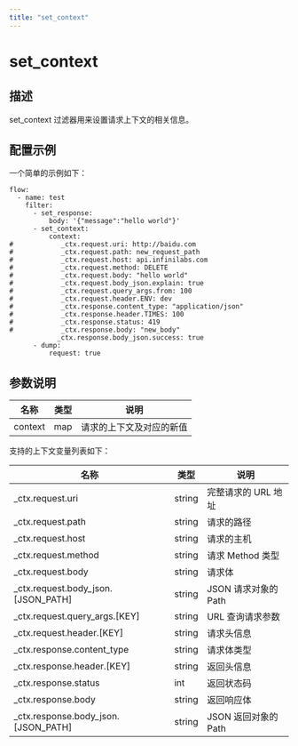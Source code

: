 ```yaml
---
title: "set_context"
---
```


# set_context

## 描述

set_context 过滤器用来设置请求上下文的相关信息。

## 配置示例

一个简单的示例如下：

```
flow:
  - name: test
    filter:
      - set_response:
          body: '{"message":"hello world"}'
      - set_context:
          context:
#            _ctx.request.uri: http://baidu.com
#            _ctx.request.path: new_request_path
#            _ctx.request.host: api.infinilabs.com
#            _ctx.request.method: DELETE
#            _ctx.request.body: "hello world"
#            _ctx.request.body_json.explain: true
#            _ctx.request.query_args.from: 100
#            _ctx.request.header.ENV: dev
#            _ctx.response.content_type: "application/json"
#            _ctx.response.header.TIMES: 100
#            _ctx.response.status: 419
#            _ctx.response.body: "new_body"
            _ctx.response.body_json.success: true
      - dump:
          request: true
```

## 参数说明

| 名称    | 类型 | 说明                     |
| ------- | ---- | ------------------------ |
| context | map  | 请求的上下文及对应的新值 |

支持的上下文变量列表如下：

| 名称                                 | 类型   | 说明                 |
| ------------------------------------ | ------ | -------------------- |
| \_ctx.request.uri                    | string | 完整请求的 URL 地址  |
| \_ctx.request.path                   | string | 请求的路径           |
| \_ctx.request.host                   | string | 请求的主机           |
| \_ctx.request.method                 | string | 请求 Method 类型     |
| \_ctx.request.body                   | string | 请求体               |
| \_ctx.request.body_json.[JSON_PATH]  | string | JSON 请求对象的 Path |
| \_ctx.request.query_args.[KEY]       | string | URL 查询请求参数     |
| \_ctx.request.header.[KEY]           | string | 请求头信息           |
| \_ctx.response.content_type          | string | 请求体类型           |
| \_ctx.response.header.[KEY]          | string | 返回头信息           |
| \_ctx.response.status                | int    | 返回状态码           |
| \_ctx.response.body                  | string | 返回响应体           |
| \_ctx.response.body_json.[JSON_PATH] | string | JSON 返回对象的 Path |
